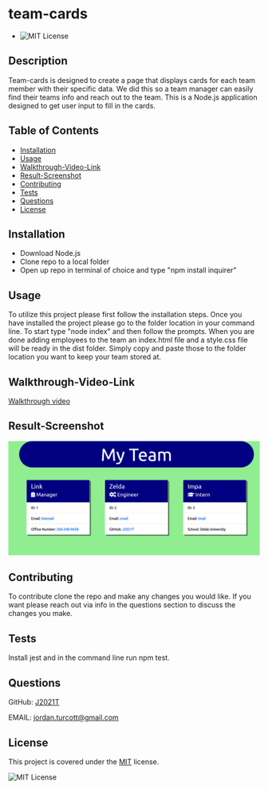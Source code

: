 
  # team-cards
  * ![MIT License](https://img.shields.io/badge/license-MIT-blue)

  ## Description
  Team-cards is designed to create a page that displays cards for each team member with their specific data.  We did this so a team manager can easily find their teams info and reach out to the team.  This is a Node.js application designed to get user input to fill in the cards.

  ## Table of Contents
  * [Installation](#installation)
  * [Usage](#usage)
  * [Walkthrough-Video-Link](#walkthrough-video-link)
  * [Result-Screenshot](#result-screenshot)
  * [Contributing](#contributing)
  * [Tests](#tests)
  * [Questions](#questions)
  * [License](#license)

  
  ## Installation
  *  Download Node.js
  *  Clone repo to a local folder
  *  Open up repo in terminal of choice and type "npm install inquirer"
  
  
  ## Usage
  To utilize this project please first follow the installation steps.  Once you have installed the project please go to the folder location in your command line.  To start type "node index" and then follow the prompts.  When you are done adding employees to the team an index.html file and a style.css file will be ready in the dist folder.  Simply copy and paste those to the folder location you want to keep your team stored at.
  
  
  ## Walkthrough-Video-Link
  
  [Walkthrough video](https://drive.google.com/file/d/1Zg5Owlyoiipr25-xzcFebN4QDlAWwNai/view)
  
  
  ## Result-Screenshot
  
  ![Alt-text](assets/images/team-cards-screenshot.png "Screenshot of the created and deployed HTML file")
  
  
  ## Contributing
  To contribute clone the repo and make any changes you would like.  If you want please reach out via info in the questions section to discuss the changes you make.
  
  
  ## Tests
  Install jest and in the command line run npm test.
  
  
  ## Questions
  GitHub: [J2021T](https://github.com/J2021T)

  EMAIL: [jordan.turcott@gmail.com](mailto:jordan.turcott@gmail.com)
  
  
  ## License
  This project is covered under the [MIT](../assets/license-files/MIT.txt) license.

 ![MIT License](https://img.shields.io/badge/license-MIT-blue)
  
  
